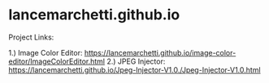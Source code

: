 # lancemarchetti.github.io

<p>Project Links:</p> 

1.) Image Color Editor:  https://lancemarchetti.github.io/image-color-editor/ImageColorEditor.html
2.) JPEG Injector: https://lancemarchetti.github.io/Jpeg-Injector-V1.0./Jpeg-Injector-V1.0.html
